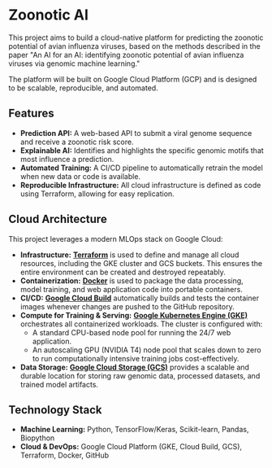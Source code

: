 # Zoonotic AI

This project aims to build a cloud-native platform for predicting the zoonotic potential of avian influenza viruses, based on the methods described in the paper "An AI for an AI: identifying zoonotic potential of avian influenza viruses via genomic machine learning."

The platform will be built on Google Cloud Platform (GCP) and is designed to be scalable, reproducible, and automated.

## Features

*   **Prediction API:** A web-based API to submit a viral genome sequence and receive a zoonotic risk score.
*   **Explainable AI:** Identifies and highlights the specific genomic motifs that most influence a prediction.
*   **Automated Training:** A CI/CD pipeline to automatically retrain the model when new data or code is available.
*   **Reproducible Infrastructure:** All cloud infrastructure is defined as code using Terraform, allowing for easy replication.

## Cloud Architecture

This project leverages a modern MLOps stack on Google Cloud:

*   **Infrastructure:** [**Terraform**](https://www.terraform.io/) is used to define and manage all cloud resources, including the GKE cluster and GCS buckets. This ensures the entire environment can be created and destroyed repeatably.
*   **Containerization:** [**Docker**](https://www.docker.com/) is used to package the data processing, model training, and web application code into portable containers.
*   **CI/CD:** [**Google Cloud Build**](https://cloud.google.com/build) automatically builds and tests the container images whenever changes are pushed to the GitHub repository.
*   **Compute for Training & Serving:** [**Google Kubernetes Engine (GKE)**](https://cloud.google.com/kubernetes-engine) orchestrates all containerized workloads. The cluster is configured with:
    *   A standard CPU-based node pool for running the 24/7 web application.
    *   An autoscaling GPU (NVIDIA T4) node pool that scales down to zero to run computationally intensive training jobs cost-effectively.
*   **Data Storage:** [**Google Cloud Storage (GCS)**](https://cloud.google.com/storage) provides a scalable and durable location for storing raw genomic data, processed datasets, and trained model artifacts.

## Technology Stack

*   **Machine Learning:** Python, TensorFlow/Keras, Scikit-learn, Pandas, Biopython
*   **Cloud & DevOps:** Google Cloud Platform (GKE, Cloud Build, GCS), Terraform, Docker, GitHub